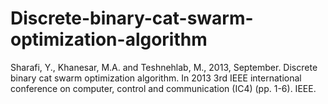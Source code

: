 # Discrete-binary-cat-swarm-optimization-algorithm
Sharafi, Y., Khanesar, M.A. and Teshnehlab, M., 2013, September. Discrete binary cat swarm optimization algorithm. In 2013 3rd IEEE international conference on computer, control and communication (IC4) (pp. 1-6). IEEE.
